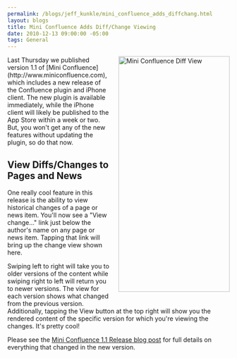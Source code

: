 ```yaml
--- 
permalink: /blogs/jeff_kunkle/mini_confluence_adds_diffchang.html
layout: blogs
title: Mini Confluence Adds Diff/Change Viewing
date: 2010-12-13 09:00:00 -05:00
tags: General
---
```

<img alt="Mini Confluence Diff View" src="http://www.nearinfinity.com/blogs/2010/12/10/diff.png" width="252" height="535" class="mt-image-right" style="float: right; margin: 0 0 20px 20px;" />
Last Thursday we published version 1.1 of [Mini Confluence](http://www.miniconfluence.com), which includes a new release of the Confluence plugin and iPhone client. The new plugin is available immediately, while the iPhone client will likely be published to the App Store within a week or two. But, you won't get any of the new features without updating the plugin, so do that now.

View Diffs/Changes to Pages and News
--------------------------------------------------
One really cool feature in this release is the ability to view historical changes of a page or news item. You'll now see a "View change..." link just below the author's name on any page or news item. Tapping that link will bring up the change view shown here.

Swiping left to right will take you to older versions of the content while swiping right to left will return you to newer versions. The view for each version shows what changed from the previous version. Additionally, tapping the View button at the top right will show you the rendered content of the specific version for which you're viewing the changes. It's pretty cool!

Please see the [Mini Confluence 1.1 Release blog post](http://www.miniconfluence.com/blog/2010/12/09/mini_confluence_1.1_released.html) for full details on everything that changed in the new version.
  
